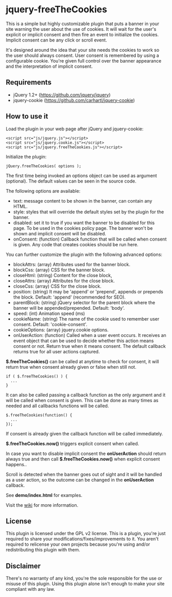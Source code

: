 # jquery-freeTheCookies

This is a simple but highly customizable plugin that puts a banner in your site
warning the user about the use of cookies. It will wait for the user's explicit
or implicit consent and then fire an event to initialize the cookies. Implicit
consent can be any click or scroll event.

It's designed around the idea that your site needs the cookies to work so the
user should always consent. User consent is remembered by using a configurable
cookie.  You're given full control over the banner appearance and the
interpretation of implicit consent.

## Requirements

  + jQuery 1.2+ (https://github.com/jquery/jquery)
  + jquery-cookie (https://github.com/carhartl/jquery-cookie)

## How to use it

Load the plugin in your web page after jQuery and jquery-cookie:
```
<script src="js/jquery.js"></script>
<script src="js/jquery.cookie.js"></script>
<script src="js/jquery.freeTheCookies.js"></script>
```

Initialize the plugin:
```
jQuery.freeTheCookies( options );
```

The first time being invoked an options object can be used as argument
(optional). The default values can be seen in the source code.

The following options are available:

  + text: message content to be shown in the banner, can contain any HTML.
  + style: styles that will override the default styles set by the plugin for
    the banner.
  + disabled: set it to true if you want the banner to be disabled for this
    page. To be used in the cookies policy page. The banner won't be shown and
    implicit consent will be disabled.
  + onConsent: (function) Callback function that will be called when consent is
    given. Any code that creates cookies should be run here.

You can further customize the plugin with the following advanced options:

  + blockAttrs: (array) Attributes used for the banner block.
  + blockCss: (array) CSS for the banner block.
  + closeHtml: (string) Content for the close block,
  + closeAttrs: (array) Attributes for the close block.
  + closeCss: (array) CSS for the close block.
  + position: (string) It may be 'append' or 'prepend', appends or prepends the
    block. Default: 'append' (recommended for SEO).
  + parentBlock: (string) jQuery selector for the parent block where the banner
    will be appended/prepended. Default: 'body'.
  + speed: (int) Animation speed (ms)
  + cookieName: (string) The name of the cookie used to remember user consent.
    Default: 'cookie-consent'.
  + cookieOptions: (array) jquery.cookie options.
  + onUserAction: (function) Called when a user event occurs. It receives an
    event object that can be used to decide whether this action means consent
    or not. Return true when it means consent. The default callback returns
    true for all user actions captured.

__$.freeTheCookies()__ can be called at anytime to check for consent, it will
return true when consent already given or false when still not.

```
if ( $.freeTheCookies() ) {
  ...
}
```

It can also be called passing a callback function as the only argument and it
will be called when consent is given. This can be done as many times as needed
and all callbacks functions will be called.

```
$.freeTheCookies(function() {
  ...
});
```

If consent is already given the callback function will be called immediately.

__$.freeTheCookies.now()__ triggers explicit consent when called.

In case you want to disable implicit consent the __onUserAction__ should return
always true and then call __$.freeTheCookies.now()__ when explicit consent
happens..

Scroll is detected when the banner goes out of sight and it will be handled as
a user action, so the outcome can be changed in the __onUserAction__ callback.

See __demo/index.html__ for examples.

Visit the [wiki](https://github.com/berarma/jquery-freeTheCookies/wiki) for
more information.

## License

This plugin is licensed under the GPL v2 license. This is a plugin, you're just
required to share your modifications/fixes/improvements to it. You aren't
required to relicense your own projects because you're using and/or
redistributing this plugin with them.

## Disclaimer

There's no warranty of any kind, you're the sole responsible for the use or
misuse of this plugin. Using this plugin alone isn't enough to make your site
compliant with any law.
